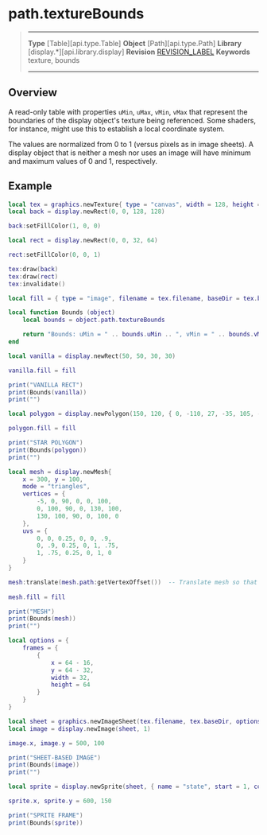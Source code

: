 
# path.textureBounds

> --------------------- ------------------------------------------------------------------------------------------
> __Type__              [Table][api.type.Table]
> __Object__            [Path][api.type.Path]
> __Library__           [display.*][api.library.display]
> __Revision__          [REVISION_LABEL](REVISION_URL)
> __Keywords__          texture, bounds
> --------------------- ------------------------------------------------------------------------------------------

## Overview

A read-only table with properties `uMin`, `uMax`, `vMin`, `vMax` that represent the boundaries of the display object's texture being referenced. Some shaders, for instance, might use this to establish a local coordinate system.

The values are normalized from 0 to 1 (versus pixels as in image sheets). A display object that is neither a mesh nor uses an image will have minimum and maximum values of 0 and 1, respectively.

## Example

``````lua
local tex = graphics.newTexture{ type = "canvas", width = 128, height = 128 }
local back = display.newRect(0, 0, 128, 128)

back:setFillColor(1, 0, 0)

local rect = display.newRect(0, 0, 32, 64)

rect:setFillColor(0, 0, 1)

tex:draw(back)
tex:draw(rect)
tex:invalidate()

local fill = { type = "image", filename = tex.filename, baseDir = tex.baseDir }

local function Bounds (object)
    local bounds = object.path.textureBounds

    return "Bounds: uMin = " .. bounds.uMin .. ", vMin = " .. bounds.vMin .. ", uMax = " .. bounds.uMax .. ", vMax = " .. bounds.vMax
end

local vanilla = display.newRect(50, 50, 30, 30)

vanilla.fill = fill

print("VANILLA RECT")
print(Bounds(vanilla))
print("")

local polygon = display.newPolygon(150, 120, { 0, -110, 27, -35, 105, -35, 43, 16, 65, 90, 0, 45, -65, 90, -43, 15, -105, -35, -27, -35, })

polygon.fill = fill

print("STAR POLYGON")
print(Bounds(polygon))
print("")

local mesh = display.newMesh{
    x = 300, y = 100,
    mode = "triangles",
    vertices = {
        -5, 0, 90, 0, 0, 100,
        0, 100, 90, 0, 130, 100,
        130, 100, 90, 0, 100, 0
    },
    uvs = {
        0, 0, 0.25, 0, 0, .9,
        0, .9, 0.25, 0, 1, .75,
        1, .75, 0.25, 0, 1, 0
    }
}

mesh:translate(mesh.path:getVertexOffset())  -- Translate mesh so that vertices have proper world coordinates
 
mesh.fill = fill

print("MESH")
print(Bounds(mesh))
print("")

local options = {
    frames = {
        {
            x = 64 - 16,
            y = 64 - 32,
            width = 32,
            height = 64
        }
    }
}

local sheet = graphics.newImageSheet(tex.filename, tex.baseDir, options)
local image = display.newImage(sheet, 1)

image.x, image.y = 500, 100

print("SHEET-BASED IMAGE")
print(Bounds(image))
print("")

local sprite = display.newSprite(sheet, { name = "state", start = 1, count = 1 })

sprite.x, sprite.y = 600, 150

print("SPRITE FRAME")
print(Bounds(sprite))
``````
